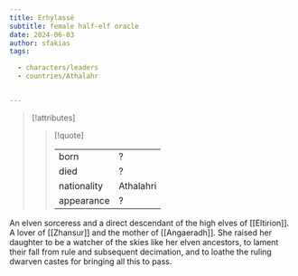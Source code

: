 ```yaml
---
title: Erhylassë
subtitle: female half-elf oracle
date: 2024-06-03
author: sfakias
tags:

  - characters/leaders
  - countries/Athalahr


---
```

> [!attributes]
> 
> > [!quote]
> >
> > | | |
> > | --- | --- |
> > | born | ? |
> > | died | ? |
> > | nationality | Athalahri |
> > | appearance | ? |

An elven sorceress and a direct descendant of the high elves of [[Eltirion]]. A lover of [[Zhansur]] and the mother of [[Angaeradh]]. She raised her daughter to be a watcher of the skies like her elven ancestors, to lament their fall from rule and subsequent decimation, and to loathe the ruling dwarven castes for bringing all this to pass.